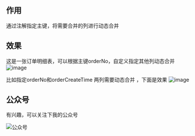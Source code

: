 ## 作用
通过注解指定主键，将需要合并的列进行动态合并

## 效果
这是一张订单明细表，可以根据主键orderNo，自定义指定其他列动态合并
![image](https://user-images.githubusercontent.com/34375481/225863926-0449e3ed-d6f7-45fb-aa36-be27e377ff65.png)

比如指定orderNo和orderCreateTime 两列需要动态合并 ，下面是效果
![image](https://user-images.githubusercontent.com/34375481/225864566-211ac15a-5fe7-4ef8-b869-b36ba601c13d.png)

## 公众号
有兴趣，可以关注下我的公众号

![公众号](https://img.ggball.top/picGo/1.jpg)